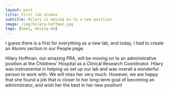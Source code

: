 ```yaml
---
layout: post
title: First lab alumna
subtitle: Hilary is moving on to a new position
image: /img/hilary-hoffman.jpg
tags: [news, moving-on]
---
```

I guess there is a first for everything as a new lab, and today, I had to create an Alumni section in our People page. 

Hilary Hoffman, our amazing PRA, will be moving on to an administrative position at the Childrens' Hospital as a Clinical Research Coordinator. Hilary was instrumental in helping us set up our lab and was overall a wonderful person to work with. We will miss her very much. However, we are happy that she found a job that is closer to her long-term goal of becoming an administrator, and wish her the best in her new position! 

<br>
<br>
